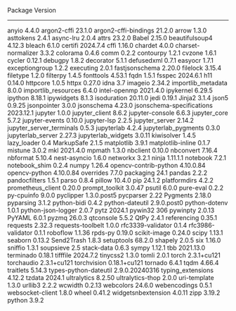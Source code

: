 Package                   Version
------------------------- --------------
anyio                     4.4.0
argon2-cffi               23.1.0
argon2-cffi-bindings      21.2.0
arrow                     1.3.0
asttokens                 2.4.1
async-lru                 2.0.4
attrs                     23.2.0
Babel                     2.15.0
beautifulsoup4            4.12.3
bleach                    6.1.0
certifi                   2024.7.4
cffi                      1.16.0
chardet                   4.0.0
charset-normalizer        3.3.2
colorama                  0.4.6
comm                      0.2.2
contourpy                 1.2.1
cvzone                    1.6.1
cycler                    0.12.1
debugpy                   1.8.2
decorator                 5.1.1
defusedxml                0.7.1
easyocr                   1.7.1
exceptiongroup            1.2.2
executing                 2.0.1
fastjsonschema            2.20.0
filelock                  3.15.4
filetype                  1.2.0
filterpy                  1.4.5
fonttools                 4.53.1
fqdn                      1.5.1
fsspec                    2024.6.1
h11                       0.14.0
httpcore                  1.0.5
httpx                     0.27.0
idna                      3.7
imageio                   2.34.2
importlib_metadata        8.0.0
importlib_resources       6.4.0
intel-openmp              2021.4.0
ipykernel                 6.29.5
ipython                   8.18.1
ipywidgets                8.1.3
isoduration               20.11.0
jedi                      0.19.1
Jinja2                    3.1.4
json5                     0.9.25
jsonpointer               3.0.0
jsonschema                4.23.0
jsonschema-specifications 2023.12.1
jupyter                   1.0.0
jupyter_client            8.6.2
jupyter-console           6.6.3
jupyter_core              5.7.2
jupyter-events            0.10.0
jupyter-lsp               2.2.5
jupyter_server            2.14.2
jupyter_server_terminals  0.5.3
jupyterlab                4.2.4
jupyterlab_pygments       0.3.0
jupyterlab_server         2.27.3
jupyterlab_widgets        3.0.11
kiwisolver                1.4.5
lazy_loader               0.4
MarkupSafe                2.1.5
matplotlib                3.9.1
matplotlib-inline         0.1.7
mistune                   3.0.2
mkl                       2021.4.0
mpmath                    1.3.0
nbclient                  0.10.0
nbconvert                 7.16.4
nbformat                  5.10.4
nest-asyncio              1.6.0
networkx                  3.2.1
ninja                     1.11.1.1
notebook                  7.2.1
notebook_shim             0.2.4
numpy                     1.26.4
opencv-contrib-python     4.10.0.84
opencv-python             4.10.0.84
overrides                 7.7.0
packaging                 24.1
pandas                    2.2.2
pandocfilters             1.5.1
parso                     0.8.4
pillow                    10.4.0
pip                       24.1.2
platformdirs              4.2.2
prometheus_client         0.20.0
prompt_toolkit            3.0.47
psutil                    6.0.0
pure-eval                 0.2.2
py-cpuinfo                9.0.0
pyclipper                 1.3.0.post5
pycparser                 2.22
Pygments                  2.18.0
pyparsing                 3.1.2
python-bidi               0.4.2
python-dateutil           2.9.0.post0
python-dotenv             1.0.1
python-json-logger        2.0.7
pytz                      2024.1
pywin32                   306
pywinpty                  2.0.13
PyYAML                    6.0.1
pyzmq                     26.0.3
qtconsole                 5.5.2
QtPy                      2.4.1
referencing               0.35.1
requests                  2.32.3
requests-toolbelt         1.0.0
rfc3339-validator         0.1.4
rfc3986-validator         0.1.1
roboflow                  1.1.36
rpds-py                   0.19.0
scikit-image              0.24.0
scipy                     1.13.1
seaborn                   0.13.2
Send2Trash                1.8.3
setuptools                68.2.0
shapely                   2.0.5
six                       1.16.0
sniffio                   1.3.1
soupsieve                 2.5
stack-data                0.6.3
sympy                     1.12.1
tbb                       2021.13.0
terminado                 0.18.1
tifffile                  2024.7.2
tinycss2                  1.3.0
tomli                     2.0.1
torch                     2.3.1+cu121
torchaudio                2.3.1+cu121
torchvision               0.18.1+cu121
tornado                   6.4.1
tqdm                      4.66.4
traitlets                 5.14.3
types-python-dateutil     2.9.0.20240316
typing_extensions         4.12.2
tzdata                    2024.1
ultralytics               8.2.50
ultralytics-thop          2.0.0
uri-template              1.3.0
urllib3                   2.2.2
wcwidth                   0.2.13
webcolors                 24.6.0
webencodings              0.5.1
websocket-client          1.8.0
wheel                     0.41.2
widgetsnbextension        4.0.11
zipp                      3.19.2
python                    3.9.2